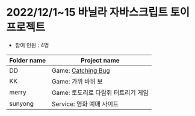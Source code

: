 # 2022/12/1~15  바닐라 자바스크립트 토이프로젝트

- 참여 인원 : 4명

| Folder name | Project name |
| --- | --- |
| DD | Game: [Catching Bug](https://github.com/SLOW-STEADY-CLUB/JS-ST-1/tree/main/mini-projects/dd) |
| KK | Game: 가위 바위 보  |
| merry | Game: 토도리로 다람쥐 터트리기 게임 |
| sunyong | Service: 영화 예매 사이트 |

